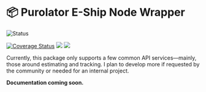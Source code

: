 <h1>📦 Purolator E-Ship Node Wrapper</h1>

<p>
<img  src="https://github.com/MikeIbberson/purolator/workflows/Node%20CI/badge.svg"  alt="Status" />
<p>
<a href='https://coveralls.io/github/MikeIbberson/purolator?branch=master'><img src='https://coveralls.io/repos/github/MikeIbberson/purolator/badge.svg?branch=master' alt='Coverage Status' /></a>
<a href="https://www.codacy.com/manual/MikeIbberson/purolator?utm_source=github.com&amp;utm_medium=referral&amp;utm_content=MikeIbberson/purolator&amp;utm_campaign=Badge_Grade"><img src="https://api.codacy.com/project/badge/Grade/770dd0b0d4f74a32921400c0504f8f33"/></a>
<img src='https://bettercodehub.com/edge/badge/MikeIbberson/purolator?branch=master'>
</p> 

<p>Currently, this package only supports a few common API services&mdash;mainly, those around estimating and tracking. I plan to develop more if requested by the community or needed for an internal project.</p>

<p><strong>Documentation coming soon.</strong></p>